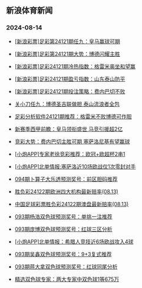 ## 新浪体育新闻 
### 2024-08-14

+ [[新浪彩票]足彩第24121期任九：皇马赢球可期](https://sports.sina.com.cn/l/2024-08-13/doc-incimwyu8965381.shtml)

+ [[新浪彩票]足彩第24121期大势：博德闪耀主胜](https://sports.sina.com.cn/l/2024-08-13/doc-incimwys0703468.shtml)

+ [[新浪彩票]足彩24121期冷热指数：格雷米奥坐和望赢](https://sports.sina.com.cn/l/2024-08-13/doc-incinchm8504261.shtml)

+ [[新浪彩票]足彩24121期盈亏指数：山东泰山防平](https://sports.sina.com.cn/l/2024-08-13/doc-incinchs8835607.shtml)

+ [[新浪彩票]足彩24121期投注策略：费内巴切不败](https://sports.sina.com.cn/l/2024-08-13/doc-incimwyu8966010.shtml)

+ [关小刀任九：博德圣吉联做胆 泰山流浪者全包](https://sports.sina.com.cn/l/2024-08-13/doc-incinuee3569895.shtml)

+ [足彩分析软件24121期推荐：格雷米不败博德可作胆](https://sports.sina.com.cn/l/2024-08-13/doc-incinchs8836422.shtml)

+ [新赛季西甲前瞻：皇马领衔盛世 马竞引援超2亿](https://sports.sina.com.cn/l/2024-08-13/doc-incimnkw0910263.shtml)

+ [竞彩大势：费内巴切主胜可期 塞萨洛尼基有望赢球](https://sports.sina.com.cn/l/2024-08-13/doc-incinchq0574611.shtml)

+ [[小炮APP]专家老徐竞彩推荐：欧冠+欧超杯2串1](https://sports.sina.com.cn/l/2024-08-13/doc-inciniqn0513528.shtml)

+ [[小炮APP]北单情报:塞萨洛近10场欧战仅1次零封对手](https://sports.sina.com.cn/l/2024-08-13/doc-inciniqq8773876.shtml)

+ [094期卜算子大乐透预测奖号：前区胆码推荐](https://sports.sina.com.cn/l/2024-08-13/doc-incinpwf8372228.shtml)

+ [胜负彩24122期欧洲四大机构最新赔率(08.13)](https://sports.sina.com.cn/l/2024-08-13/doc-incinyne0254865.shtml)

+ [中国足球彩票胜负彩24122期澳盘最新赔率(08.13)](https://sports.sina.com.cn/l/2024-08-13/doc-incinynh8519521.shtml)

+ [093期杨浩双色球预测奖号：单挑一注推荐](https://sports.sina.com.cn/l/2024-08-13/doc-incinchn3845991.shtml)

+ [093期庞博双色球预测奖号：红球三区分析](https://sports.sina.com.cn/l/2024-08-13/doc-incinchq0615123.shtml)

+ [[小炮APP]北单情报：希腊人竞技近6场欧战攻入4球](https://sports.sina.com.cn/l/2024-08-13/doc-inciniqk3742114.shtml)

+ [093期吴鑫双色球预测奖号：9+3复式推荐](https://sports.sina.com.cn/l/2024-08-13/doc-incinchs8877770.shtml)

+ [093期蒋大拿双色球预测奖号：红球同尾分析](https://sports.sina.com.cn/l/2024-08-13/doc-incinchn3849588.shtml)

+ [精选双色球专家：两大专家中双色球1等675万](https://sports.sina.com.cn/l/2024-08-13/doc-inciniqi8462263.shtml)

